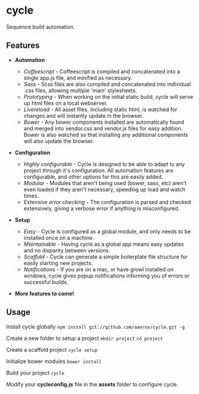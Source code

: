 # cycle

Sequence build automation.

## Features

+ **Automation**
    + *Coffeescript* - Coffeescript is compiled and concatenated into a single app.js file, and minified as necessary.
    + *Sass* - Scss files are also compiled and concatenated into individual .css files, allowing multiple 'main' stylesheets.
    + *Prototyping* - When working on the initial static build, cycle will serve up html files on a local webserver.
    + *Livereload* - All asset files, including static html, is watched for changes and will instantly update in the browser.
    + *Bower* - Any bower components installed are automatically found and merged into vendor.css and vendor.js files for easy addition. Bower is also watched so that installing any additional components will also update the browser.

+ **Configuration**
    + *Highly configurable* - Cycle is designed to be able to adapt to any project through it's configuration. All automation features are configurable, and other options for this are easily added.
    + *Modular* - Modules that aren't being used (bower, sass, etc) aren't even loaded if they aren't necessary, speeding up load and watch times.
    + *Extensive error checking* - The configuration is parsed and checked extensively, giving a verbose error if anything is misconfigured.

+ **Setup**
    + *Easy* - Cycle is configured as a global module, and only needs to be installed once on a machine.
    + *Maintainable* - Having cycle as a global app means easy updates and no disparity between versions.
    + *Scaffold* - Cycle can generate a simple boilerplate file structure for easily starting new projects.
    + *Notifications* - If you are on a mac, or have growl installed on windows, cycle gives popup notifications informing you of errors or successful builds.

+ **More features to come!**

## Usage

Install cycle globally `npm install git://github.com/aaerox/cycle.git -g`

Create a new folder to setup a project
`mkdir project`
`cd project`

Create a scaffold project `cycle setup`

Initialize bower modules `bower install`

Build your project `cycle`

Modify your **cycleconfig.js** file in the **assets** folder to configure cycle.
